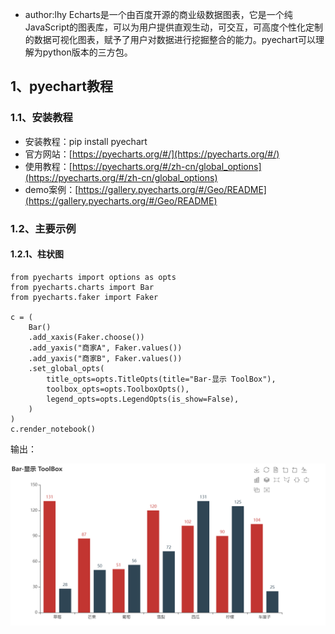 
- author:lhy
Echarts是一个由百度开源的商业级数据图表，它是一个纯JavaScript的图表库，可以为用户提供直观生动，可交互，可高度个性化定制的数据可视化图表，赋予了用户对数据进行挖掘整合的能力。pyechart可以理解为python版本的三方包。

## 1、pyechart教程

### 1.1、安装教程


- 安装教程：pip install pyechart
- 官方网站：[https://pyecharts.org/#/](https://pyecharts.org/#/)
- 使用教程：[https://pyecharts.org/#/zh-cn/global_options](https://pyecharts.org/#/zh-cn/global_options)
- demo案例：[https://gallery.pyecharts.org/#/Geo/README](https://gallery.pyecharts.org/#/Geo/README)
### 1.2、主要示例

#### 1.2.1、柱状图


```plain
from pyecharts import options as opts
from pyecharts.charts import Bar
from pyecharts.faker import Faker

c = (
    Bar()
    .add_xaxis(Faker.choose())
    .add_yaxis("商家A", Faker.values())
    .add_yaxis("商家B", Faker.values())
    .set_global_opts(
        title_opts=opts.TitleOpts(title="Bar-显示 ToolBox"),
        toolbox_opts=opts.ToolboxOpts(),
        legend_opts=opts.LegendOpts(is_show=False),
    )
)
c.render_notebook()
```

输出：

![image.png](./5-pyechart绘图分析.assert/1652165424129-c1704533-1417-4941-9ab9-7a96b739ba8f.png)

